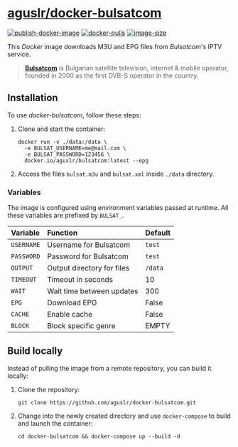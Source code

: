 [aguslr/docker-bulsatcom][1]
============================

[![publish-docker-image](https://github.com/aguslr/docker-bulsatcom/actions/workflows/docker-publish.yml/badge.svg)](https://github.com/aguslr/docker-bulsatcom/actions/workflows/docker-publish.yml) [![docker-pulls](https://img.shields.io/docker/pulls/aguslr/bulsatcom)](https://hub.docker.com/r/aguslr/bulsatcom) [![image-size](https://img.shields.io/docker/image-size/aguslr/bulsatcom/latest)](https://hub.docker.com/r/aguslr/bulsatcom)


This *Docker* image downloads M3U and EPG files from *Bulsatcom*'s IPTV service.

> **[Bulsatcom][2]** is Bulgarian satellite television, internet & mobile
> operator, founded in 2000 as the first DVB-S operator in the country.


Installation
------------

To use *docker-bulsatcom*, follow these steps:

1. Clone and start the container:

       docker run -v ./data:/data \
         -e BULSAT_USERNAME=me@mail.com \
         -e BULSAT_PASSWORD=123456 \
         docker.io/aguslr/bulsatcom:latest --epg

2. Access the files `bulsat.m3u` and  `bulsat.xml` inside `./data` directory.


### Variables

The image is configured using environment variables passed at runtime. All these
variables are prefixed by `BULSAT_`.

| Variable    | Function                    | Default |
| :---------- | :-------------------------- | :------ |
| `USERNAME`  | Username for Bulsatcom      | `test`  |
| `PASSWORD`  | Password for Bulsatcom      | `test`  |
| `OUTPUT`    | Output directory for files  | `/data` |
| `TIMEOUT`   | Timeout in seconds          | 10      |
| `WAIT`      | Wait time between updates   | 300     |
| `EPG`       | Download EPG                | False   |
| `CACHE`     | Enable cache                | False   |
| `BLOCK`     | Block specific genre        | EMPTY   |


Build locally
-------------

Instead of pulling the image from a remote repository, you can build it locally:

1. Clone the repository:

       git clone https://github.com/aguslr/docker-bulsatcom.git

2. Change into the newly created directory and use `docker-compose` to build and
   launch the container:

       cd docker-bulsatcom && docker-compose up --build -d


[1]: https://github.com/aguslr/docker-bulsatcom
[2]: https://www.bulsatcom.bg/
